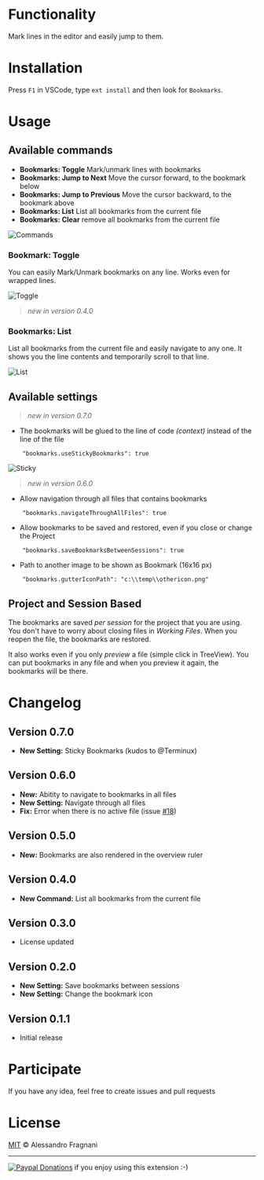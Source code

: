 # Functionality

Mark lines in the editor and easily jump to them.

# Installation

Press `F1` in VSCode, type `ext install` and then look for `Bookmarks`.

# Usage

## Available commands

* **Bookmarks: Toggle** Mark/unmark lines with bookmarks
* **Bookmarks: Jump to Next** Move the cursor forward, to the bookmark below
* **Bookmarks: Jump to Previous** Move the cursor backward, to the bookmark above
* **Bookmarks: List** List all bookmarks from the current file
* **Bookmarks: Clear** remove all bookmarks from the current file

![Commands](https://github.com/alefragnani/vscode-bookmarks/raw/master/images/bookmarks-commands.png)

### Bookmark: Toggle

You can easily Mark/Unmark bookmarks on any line. Works even for wrapped lines.

![Toggle](https://github.com/alefragnani/vscode-bookmarks/raw/master/images/bookmarks-toggle.png)

> _new in version 0.4.0_  

### Bookmarks: List

List all bookmarks from the current file and easily navigate to any one. It shows you the line contents and temporarily scroll to that line.

![List](https://github.com/alefragnani/vscode-bookmarks/raw/master/images/bookmarks-list.gif)

## Available settings

> _new in version 0.7.0_  

* The bookmarks will be glued to the line of code _(context)_ instead of the line of the file
```
    "bookmarks.useStickyBookmarks": true
```

![Sticky](https://github.com/alefragnani/vscode-bookmarks/raw/master/images/bookmarks-sticky.gif)

> _new in version 0.6.0_  

* Allow navigation through all files that contains bookmarks
```
    "bookmarks.navigateThroughAllFiles": true
```

* Allow bookmarks to be saved and restored, even if you close or change the Project
```
    "bookmarks.saveBookmarksBetweenSessions": true
```

* Path to another image to be shown as Bookmark (16x16 px)
```
    "bookmarks.gutterIconPath": "c:\\temp\\othericon.png"
```

## Project and Session Based

The bookmarks are saved _per session_ for the project that you are using. You don't have to worry about closing files in _Working Files_. When you reopen the file, the bookmarks are restored.

It also works even if you only _preview_ a file (simple click in TreeView). You can put bookmarks in any file and when you preview it again, the bookmarks will be there.

# Changelog

## Version 0.7.0

* **New Setting:** Sticky Bookmarks (kudos to @Terminux)

## Version 0.6.0

* **New:** Abitity to navigate to bookmarks in all files
* **New Setting:** Navigate through all files
* **Fix:** Error when there is no active file (issue [#18](https://github.com/alefragnani/vscode-bookmarks/issues/18))

## Version 0.5.0

* **New:** Bookmarks are also rendered in the overview ruler

## Version 0.4.0

* **New Command:** List all bookmarks from the current file

## Version 0.3.0

* License updated

## Version 0.2.0

* **New Setting:** Save bookmarks between sessions
* **New Setting:** Change the bookmark icon

## Version 0.1.1

* Initial release

# Participate

If you have any idea, feel free to create issues and pull requests

# License

[MIT](https://github.com/alefragnani/vscode-bookmarks/blob/master/LICENSE.md) &copy; Alessandro Fragnani

---

[![Paypal Donations](https://www.paypalobjects.com/en_US/i/btn/btn_donate_SM.gif)](https://www.paypal.com/cgi-bin/webscr?cmd=_donations&business=EP57F3B6FXKTU&lc=US&item_name=Alessandro%20Fragnani&item_number=vscode%20extensions&currency_code=USD&bn=PP%2dDonationsBF%3abtn_donate_SM%2egif%3aNonHosted) if you enjoy using this extension :-)